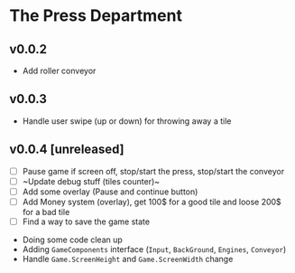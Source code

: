 # The Press Department

## v0.0.2

- Add roller conveyor

## v0.0.3

- Handle user swipe (up or down) for throwing away a tile

## v0.0.4 [unreleased]

- [ ] Pause game if screen off, stop/start the press, stop/start the conveyor
- [ ] ~Update debug stuff (tiles counter)~
- [ ] Add some overlay (Pause and continue button)
- [ ] Add Money system (overlay), get 100$ for a good tile and loose 200$ for a
      bad tile
- [ ] Find a way to save the game state

- Doing some code clean up
- Adding `GameComponents` interface (`Input`, `BackGround`, `Engines`, `Conveyor`)
- Handle `Game.ScreenHeight` and `Game.ScreenWidth` change
